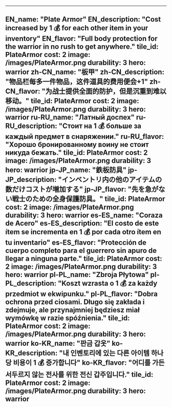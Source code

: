 ---

EN_name: "Plate Armor"
EN_description: "Cost increased by 1 💰 for each other item in your inventory"
EN_flavor: "Full body protection for the warrior in no rush to get anywhere."
tile_id: PlateArmor
cost: 2
image: /images/PlateArmor.png
durability: 3
hero: warrior
zh-CN_name: "板甲"
zh-CN_description: "物品栏每多一件物品，这件道具的费用便会+1"
zh-CN_flavor: "为战士提供全面的防护，但是沉重到难以移动。"
tile_id: PlateArmor
cost: 2
image: /images/PlateArmor.png
durability: 3
hero: warrior
ru-RU_name: "Латный доспех"
ru-RU_description: "Стоит на 1 💰 больше за каждый предмет в снаряжении."
ru-RU_flavor: "Хорошо бронированному воину не стоит никуда бежать."
tile_id: PlateArmor
cost: 2
image: /images/PlateArmor.png
durability: 3
hero: warrior
jp-JP_name: "鉄板防具"
jp-JP_description: "インベントリ内の他のアイテムの数だけコストが増加する"
jp-JP_flavor: "先を急がない戦士のための全身保護防具。"
tile_id: PlateArmor
cost: 2
image: /images/PlateArmor.png
durability: 3
hero: warrior
es-ES_name: "Coraza de Acero"
es-ES_description: "El costo de este ítem se incrementa en 1 💰 por cada otro ítem en tu inventario"
es-ES_flavor: "Protección de cuerpo completo para el guerrero sin apuro de llegar a ninguna parte."
tile_id: PlateArmor
cost: 2
image: /images/PlateArmor.png
durability: 3
hero: warrior
pl-PL_name: "Zbroja Płytowa"
pl-PL_description: "Koszt wzrasta o 1 💰 za każdy przedmiot w ekwipunku."
pl-PL_flavor: "Dobra ochrona przed ciosami. Długo się zakłada i zdejmuje, ale przynajmniej będziesz miał wymówkę w razie spóźnienia."
tile_id: PlateArmor
cost: 2
image: /images/PlateArmor.png
durability: 3
hero: warrior
ko-KR_name: "판금 갑옷"
ko-KR_description: "내 인벤토리에 있는 다른 아이템 하나 당 비용이 1 💰 증가합니다"
ko-KR_flavor: "어디를 가든 서두르지 않는 전사를 위한 전신 갑주입니다."
tile_id: PlateArmor
cost: 2
image: /images/PlateArmor.png
durability: 3
hero: warrior
---